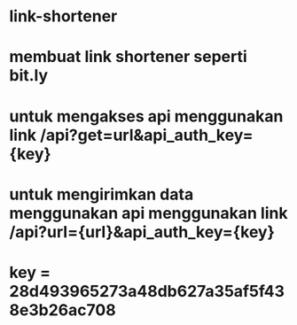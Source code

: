 # link-shortener
# membuat link shortener seperti bit.ly
# untuk mengakses api menggunakan link /api?get=url&api_auth_key={key}
# untuk mengirimkan data menggunakan api menggunakan link /api?url={url}&api_auth_key={key}




# key = 28d493965273a48db627a35af5f438e3b26ac708
